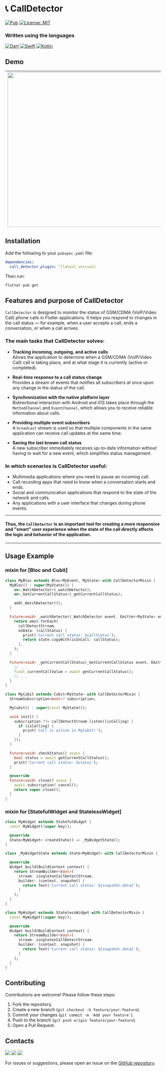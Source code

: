 # 📞 CallDetector

[![Pub](https://img.shields.io/pub/v/call_detector_plugin.svg)](https://pub.dev/packages/call_detector_plugin)
[![License: MIT](https://img.shields.io/badge/license-MIT-blue.svg)](https://opensource.org/licenses/MIT)

### Written using the languages

[![Dart](https://img.shields.io/badge/dart-%230175C2.svg?style=for-the-badge&logo=dart&logoColor=white)](https://dart.dev/)
[![Swift](https://img.shields.io/badge/swift-F54A2A?style=for-the-badge&logo=swift&logoColor=white)](https://www.swift.org/)
[![Kotlin](https://img.shields.io/badge/kotlin-%237F52FF.svg?style=for-the-badge&logo=kotlin&logoColor=white)](https://kotlinlang.org/)

## Demo

| <img height=500 src="https://github.com/javlon92/call_detector_plugin/blob/master/example/assets/incoming_example.gif?raw=true"/> | <img height=500 src="https://github.com/javlon92/call_detector_plugin/blob/master/example/assets/outgoing_example.gif?raw=true"/> |
|-------------------------------------------------------------------------------------------------------------------------|-------------------------------------------------------------------------------------------------------------------------|

## Installation

Add the following to your `pubspec.yaml` file:

```yaml
dependencies:
  call_detector_plugin: ^[latest_version]
```

Then run:

```bash
flutter pub get
```

## Features and purpose of CallDetector

`CallDetector` is designed to monitor the status of GSM/CDMA (VoIP/Video Call) phone calls in Flutter applications. It helps you respond to changes in the call status — for example, when a user accepts a call, ends a conversation, or when a call arrives.

### The main tasks that CallDetector solves:

- **Tracking incoming, outgoing, and active calls**  
  Allows the application to determine when a GSM/CDMA (VoIP/Video Call) call is taking place, and at what stage it is currently (active or completed).

- **Real-time response to a call status change**  
  Provides a stream of events that notifies all subscribers at once upon any change in the status of the call.

- **Synchronization with the native platform layer**  
  Bidirectional interaction with Android and iOS takes place through the `MethodChannel` and `EventChannel`, which allows you to receive reliable information about calls.

- **Providing multiple event subscribers**  
  A `broadcast` stream is used so that multiple components in the same application can receive call updates at the same time.

- **Saving the last known call status**  
  A new subscriber immediately receives up-to-date information without having to wait for a new event, which simplifies status management.

### In which scenarios is CallDetector useful:

- Multimedia applications where you need to pause an incoming call.
- Call recording apps that need to know when a conversation starts and ends.
- Social and communication applications that respond to the state of the network and calls.
- Any applications with a user interface that changes during phone events.

---

#### Thus, the `CallDetector` is an important tool for creating a more responsive and "smart" user experience when the state of the call directly affects the logic and behavior of the application.

---

## Usage Example

### mixin for [Bloc and Cubit]

```dart
class MyBloc extends Bloc<MyEvent, MyState> with CallDetectorMixin {
  MyBloc() : super(MyState()) {
    on<_WatchDetector>(_watchDetector);
    on<_GetCurrentCallStatus>(_getCurrentCallStatus);

    add(_WatchDetector());
  }

  Future<void> _watchDetector(_WatchDetector event, Emitter<MyState> emit) {
    return emit.forEach(
      callDetectStream,
      onData: (callStatus) {
        print('Current call status: $callStatus');
        return state.copyWith(isInCall: callStatus);
      },
    );
  }

  Future<void> _getCurrentCallStatus(_GetCurrentCallStatus event, Emitter<MyState> emit) async {
    // ...
    final currentCallValue = await getCurrentCallStatus();
    // ...
  }
}
```

```dart
class MyCubit extends Cubit<MyState> with CallDetectorMixin {
  StreamSubscription<bool>? subscription;

  MyCubit() : super(const MyState());

  void init() {
    subscription ??= callDetectStream.listen((isCalling) {
      if (isCalling) {
        print('Call is active in MyCubit!');
      }
    });
  }

  Future<void> checkStatus() async {
    bool status = await getCurrentCallStatus();
    print('Current call status: $status');
  }

  @override
  Future<void> close() async {
    await subscription?.cancel();
    return super.close();
  }
}
```

### mixin for [StatefulWidget and StatelessWidget]

```dart
class MyWidget extends StatefulWidget {
  const MyWidget({super.key});

  @override
  State<MyWidget> createState() => _MyWidgetState();
}

class _MyWidgetState extends State<MyWidget> with CallDetectorMixin {

  @override
  Widget build(BuildContext context) {
    return StreamBuilder<bool>(
      stream: singletonCallDetectStream,
      builder: (context, snapshot) {
        return Text('Current call status: ${snapshot.data}');
      }
    );
  }
}
```

```dart
class MyWidget extends StatelessWidget with CallDetectorMixin {
  const MyWidget({super.key});

  @override
  Widget build(BuildContext context) {
    return StreamBuilder<bool>(
      stream: singletonCallDetectStream,
      builder: (context, snapshot) {
        return Text('Current call status: ${snapshot.data}');
      }
    );
  }
}
```

## Contributing

Contributions are welcome! Please follow these steps:

1. Fork the repository.
2. Create a new branch (`git checkout -b feature/your-feature`).
3. Commit your changes (`git commit -m 'Add your feature'`).
4. Push to the branch (`git push origin feature/your-feature`).
5. Open a Pull Request.


## Contacts

<a href="https://t.me/+998934505292"><img src="https://img.shields.io/badge/Telegram-2CA5E0?style=for-the-badge&logo=telegram&logoColor=white" /></a>
<a href="https://www.linkedin.com/in/javlon-nurullayev-138219248/"><img src="https://img.shields.io/badge/linkedin-%230077B5.svg?style=for-the-badge&logo=linkedin&logoColor=white" /></a>
<a href="https://www.instagram.com/javlon_nurullayev"><img src="https://img.shields.io/badge/Instagram-E4405F?style=for-the-badge&logo=instagram&logoColor=white" /></a>


For issues or suggestions, please open an issue on the [GitHub repository](https://github.com/javlon92/call_detector_plugin).
